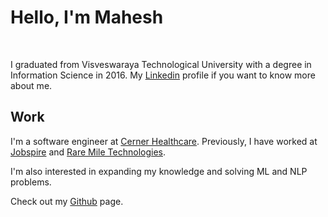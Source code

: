 # Hello, I'm Mahesh  
&nbsp; &nbsp;

I graduated from Visveswaraya Technological University with a degree in Information Science in 2016. My [Linkedin](https://www.linkedin.com/in/maheshkumark) profile if you want to know more about me. 

## Work 

I'm a software engineer at [Cerner Healthcare](https://www.cerner.com/). Previously, I have worked at [Jobspire](https://jobspire.net/) and [Rare Mile Technologies](http://raremile.com/).

I'm also interested in expanding my knowledge and solving ML and NLP problems.

Check out my [Github](https://www.github.com/maheshkkumar) page.